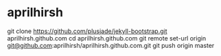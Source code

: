 aprilhirsh
==========
git clone https://github.com/plusjade/jekyll-bootstrap.git aprilhirsh.github.com
cd aprilhirsh.github.com
git remote set-url origin git@github.com:aprilhirsh/aprilhirsh.github.com.git
git push origin master
